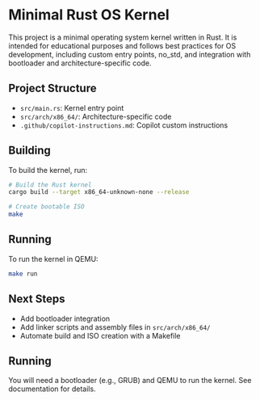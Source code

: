 # Minimal Rust OS Kernel

This project is a minimal operating system kernel written in Rust. It is intended for educational purposes and follows best practices for OS development, including custom entry points, no_std, and integration with bootloader and architecture-specific code.

## Project Structure
- `src/main.rs`: Kernel entry point
- `src/arch/x86_64/`: Architecture-specific code
- `.github/copilot-instructions.md`: Copilot custom instructions

## Building
To build the kernel, run:
```bash
# Build the Rust kernel
cargo build --target x86_64-unknown-none --release

# Create bootable ISO
make
```

## Running
To run the kernel in QEMU:
```bash
make run
```

## Next Steps
- Add bootloader integration
- Add linker scripts and assembly files in `src/arch/x86_64/`
- Automate build and ISO creation with a Makefile

## Running
You will need a bootloader (e.g., GRUB) and QEMU to run the kernel. See documentation for details.
